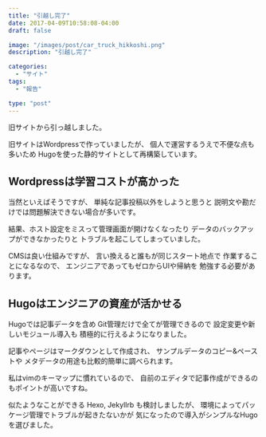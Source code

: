 ```yaml
---
title: "引越し完了"
date: 2017-04-09T10:58:08-04:00
draft: false

image: "/images/post/car_truck_hikkoshi.png"
description: "引越し完了"

categories:
  - "サイト"
tags:
  - "報告"

type: "post"
---
```


旧サイトから引っ越しました。

旧サイトはWordpressで作っていましたが、
個人で運営するうえで不便な点も多いため
Hugoを使った静的サイトとして再構築しています。

<!--more-->

## Wordpressは学習コストが高かった
当然といえばそうですが、
単純な記事投稿以外をしようと思うと
説明文や勘だけでは問題解決できない場合が多いです。

結果、ホスト設定をミスって管理画面が開けなくなったり
データのバックアップができなかったりと
トラブルを起こしてしまっていました。

CMSは良い仕組みですが、
言い換えると誰もが同じスタート地点で
作業することになるなので、
エンジニアであってもゼロからUIや帰納を
勉強する必要があります。

## Hugoはエンジニアの資産が活かせる
Hugoでは記事データを含め
Git管理だけで全てが管理できるので
設定変更や新しいモジュール導入も
積極的に行えるようになりました。

記事やページはマークダウンとして作成され、
サンプルデータのコピー&ペーストや
メタデータの用途も比較的簡単に調べられます。

私はvimのキーマップに慣れているので、
自前のエディタで記事作成ができるのもポイントが高いですね。

似たようなことができる
Hexo, Jekyllrb も検討しましたが、
環境によってパッケージ管理でトラブルが起きたないかが
気になったので導入がシンプルなHugoを選びました。